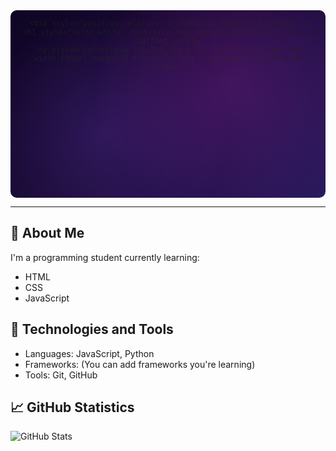 <div align="center">
  <div id="header" style="position:relative; height:300px; overflow:hidden; background: linear-gradient(135deg, #0f0524 0%, #1a0b36 50%, #2a1a5e 100%); border-radius:10px;">
    <div style="position:absolute; top:0; left:0; width:100%; height:400px; background: radial-gradient(circle at 30% 50%, rgba(103, 58, 183, 0.3) 0%, transparent 50%); transform: translateY(0px); animation: float 6s ease-in-out infinite;"></div>
    <div style="position:absolute; top:0; left:0; width:100%; height:400px; background: radial-gradient(circle at 70% 30%, rgba(156, 39, 176, 0.3) 0%, transparent 50%); transform: translateY(0px); animation: float 8s ease-in-out infinite reverse;"></div>
    
    <div style="position:relative; z-index:10; padding-top:80px;">
      <h1 style="color:white; font-size:3em; margin-bottom:10px;">Hi, I'm Daffant 👋</h1>
      <p style="color:rgba(255,255,255,0.8); font-size:1.2em; max-width:600px; margin:0 auto;">College Programming student</p>
    </div>
  </div>
</div>

<style>
  @keyframes float {
    0% { transform: translateY(0px); }
    50% { transform: translateY(-20px); }
    100% { transform: translateY(0px); }
  }
  
  #header:hover div:nth-of-type(1) {
    transform: translateY(-40px) translateX(10px);
    transition: transform 0.5s ease;
  }
  
  #header:hover div:nth-of-type(2) {
    transform: translateY(30px) translateX(-10px);
    transition: transform 0.5s ease;
  }
</style>

---

## 🚀 About Me

I'm a programming student currently learning:
- HTML
- CSS
- JavaScript

## 🔧 Technologies and Tools

- Languages: JavaScript, Python
- Frameworks: (You can add frameworks you're learning)
- Tools: Git, GitHub

## 📈 GitHub Statistics

![GitHub Stats](https://github-readme-stats.vercel.app/api?username=Daffant&show_icons=true&theme=radical)
